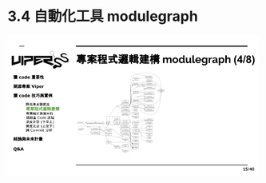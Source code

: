 # 3.4 自動化工具 modulegraph

![](../.gitbook/assets/coscup-versionpython-kai-yuan-ruan-ti-kao-gu-14.png)

